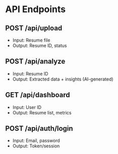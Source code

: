 # API Endpoints

## POST /api/upload
- Input: Resume file
- Output: Resume ID, status

## POST /api/analyze
- Input: Resume ID
- Output: Extracted data + insights (AI-generated)

## GET /api/dashboard
- Input: User ID
- Output: Resume list, metrics

## POST /api/auth/login
- Input: Email, password
- Output: Token/session
